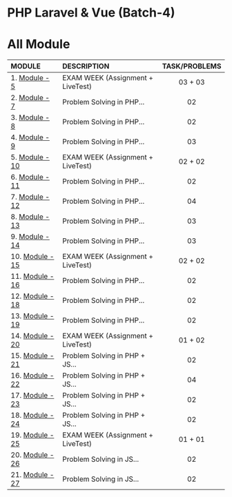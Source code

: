 # PHP Laravel & Vue (Batch-4)

# All Module

| MODULE                       | DESCRIPTION                       | TASK/PROBLEMS  |
| :--------------------------- | :-------------------------------- | :------------: |
| 1. [Module - 5](module-5)    | EXAM WEEK (Assignment + LiveTest) |    03 + 03     |
| 2. [Module - 7](module-7)    | Problem Solving in PHP...         |       02       |
| 3. [Module - 8](module-8)    | Problem Solving in PHP...         |       02       |
| 4. [Module - 9](module-9)    | Problem Solving in PHP...         |       03       |
| 5. [Module - 10](module-10)  | EXAM WEEK (Assignment + LiveTest) |    02 + 02     |
| 6. [Module - 11](module-11)  | Problem Solving in PHP...         |       02       |
| 7. [Module - 12](module-12)  | Problem Solving in PHP...         |       04       |
| 8. [Module - 13](module-13)  | Problem Solving in PHP...         |       03       |
| 9. [Module - 14](module-14)  | Problem Solving in PHP...         |       03       |
| 10. [Module - 15](module-15) | EXAM WEEK (Assignment + LiveTest) |    02 + 02     |
| 11. [Module - 16](module-16) | Problem Solving in PHP...         |       02       |
| 12. [Module - 18](module-18) | Problem Solving in PHP...         |       02       |
| 13. [Module - 19](module-19) | Problem Solving in PHP...         |       02       |
| 14. [Module - 20](module-20) | EXAM WEEK (Assignment + LiveTest) |    01 + 02     |
| 15. [Module - 21](module-21) | Problem Solving in PHP + JS...    |       02       |
| 16. [Module - 22](module-22) | Problem Solving in PHP + JS...    |       04       |
| 17. [Module - 23](module-23) | Problem Solving in PHP + JS...    |       02       |
| 18. [Module - 24](module-24) | Problem Solving in PHP + JS...    |       02       |
| 19. [Module - 25](module-25) | EXAM WEEK (Assignment + LiveTest) |    01 + 01     |
| 20. [Module - 26](module-26) | Problem Solving in JS...          |       02       |
| 21. [Module - 27](module-27) | Problem Solving in JS...          |       02       |
